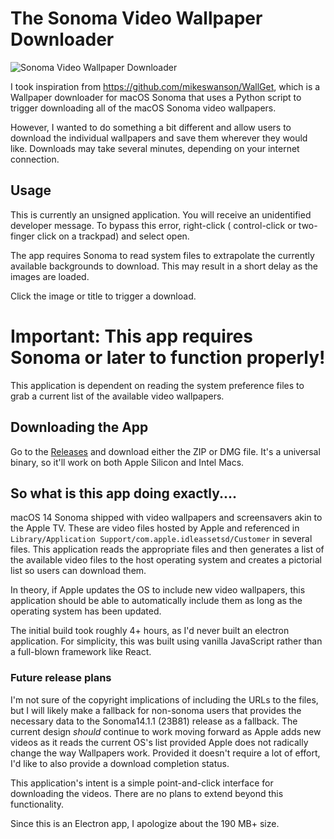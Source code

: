 # The Sonoma Video Wallpaper Downloader

![Sonoma Video Wallpaper Downloader](http://blog.greggant.com/images/posts/2024-01-24-sonoma-downloader-v1.png)

I took inspiration from https://github.com/mikeswanson/WallGet, which is a Wallpaper downloader for macOS Sonoma that uses a Python script to trigger downloading all of the macOS Sonoma video wallpapers.

However, I wanted to do something a bit different and allow users to download the individual wallpapers and save them wherever they would like. Downloads may take several minutes, depending on your internet connection.

## Usage

This is currently an unsigned application. You will receive an unidentified developer message. To bypass this error, right-click ( control-click or two-finger click on a trackpad) and select open.

The app requires Sonoma to read system files to extrapolate the currently available backgrounds to download. This may result in a short delay as the images are loaded. 

Click the image or title to trigger a download.

# Important: This app requires Sonoma or later to function properly!

This application is dependent on reading the system preference files to grab a current list of the available video wallpapers.

## Downloading the App

Go to the [Releases](https://github.com/fuzzywalrus/sonoma-wallpaper-downloader/releases) and download either the ZIP or DMG file. It's a universal binary, so it'll work on both Apple Silicon and Intel Macs. 

## So what is this app doing exactly....

macOS 14 Sonoma shipped with video wallpapers and screensavers akin to the Apple TV. These are video files hosted by Apple and referenced in `Library/Application Support/com.apple.idleassetsd/Customer` in several files. This application reads the appropriate files and then generates a list of the available video files to the host operating system and creates a pictorial list so users can download them.

In theory, if Apple updates the OS to include new video wallpapers, this application should be able to automatically include them as long as the operating system has been updated.

The initial build took roughly 4+ hours, as I'd never built an electron application. For simplicity, this was built using vanilla JavaScript rather than a full-blown framework like React.


### Future release plans

I'm not sure of the copyright implications of including the URLs to the files, but I will likely make a fallback for non-sonoma users that provides the necessary data to the Sonoma14.1.1 (23B81) release as a fallback. The current design _should_ continue to work moving forward as Apple adds new videos as it reads the current OS's list provided Apple does not radically change the way Wallpapers work. Provided it doesn't require a lot of effort, I'd like to also provide a download completion status.

This application's intent is a simple point-and-click interface for downloading the videos. There are no plans to extend beyond this functionality. 

Since this is an Electron app, I apologize about the 190 MB+ size. 
